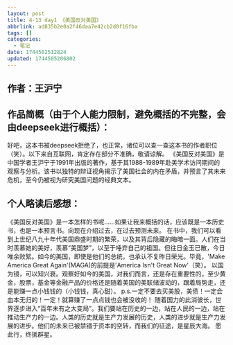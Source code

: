 ```yaml
---
layout: post
title: 4-13 day1 《美国反对美国》
abbrlink: ad835b2e0a2f46daa7e42cb2d0f16fba
tags: []
categories:
  - 笔记
date: 1744502512824
updated: 1744505206802
---
```


## 作者：王沪宁

## 作品简概（由于个人能力限制，避免概括的不完整，会由deepseek进行概括）：

好吧，这本书被deepseek拒绝了，也正常，诸位可以查一查这本书的作者职位（笑）。以下来自互联网，肯定存在部分不准确，敬请谅解。
《美国反对美国》是中国学者王沪宁于1991年出版的著作，基于其1988-1989年赴美学术访问期间的观察与分析。该书以独特的辩证视角揭示了美国社会的内在矛盾，并预言了其未来危机，至今仍被视为研究美国问题的经典文本。

## 个人略读后感想：

《美国反对美国》是一本怎样的书呢……如果让我来概括的话，应该既是一本历史书，也是一本预言书。向现在介绍过去，在过去预测未来。
在书中，我们可以看到上世纪八九十年代美国鼎盛时期的繁荣，以及其背后隐藏的晦暗一面。人们在当时羡慕她的美好，羡慕“美国梦”，以至于唾弃自己的祖国。但往日金玉已散，今日唯余败絮。如今的美国，即使是他们的总统，也承认不复昨日荣光。毕竟，'Make America Great Again'(MAGA)的前提是'America Isn't Great Now'（笑）。
以国为镜，可以知兴衰。观察好如今的美国，对我们而言，还是存在重要性的，至少黄金，股票，基金等金融产品的价格还是随着美国的美联储波动的，跟着局势走，还是能赚一点小钱钱的（小钱钱，真心甜）。
p.s.一定不要去买美股，美债！一定会血本无归的！一定！就算赚了一点点钱也会被没收的！
随着国力的此消彼长，世界逐步进入“百年未有之大变局”。我们要站在历史的一边，站在人民的一边，站在推动生产力的一边。人类的历史就是生产力发展的历史，人类的进步就是生产力发展的进步。他们的未来已被禁锢于资本的空转，而我们的征途，是星辰大海。
愿此行，终抵群星。
